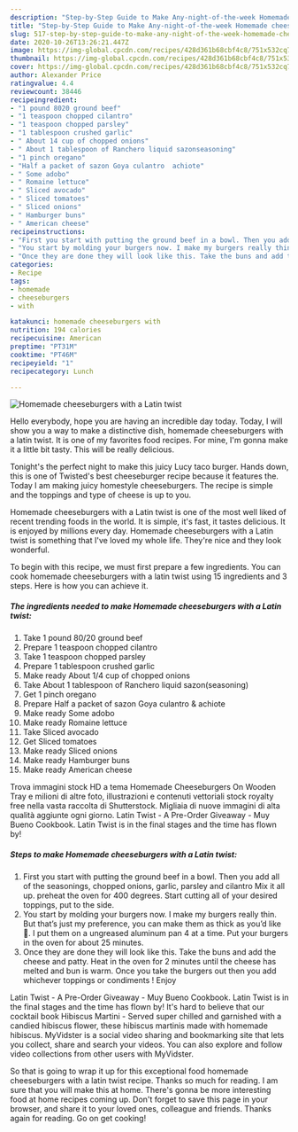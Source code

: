 ```yaml
---
description: "Step-by-Step Guide to Make Any-night-of-the-week Homemade cheeseburgers with a Latin twist"
title: "Step-by-Step Guide to Make Any-night-of-the-week Homemade cheeseburgers with a Latin twist"
slug: 517-step-by-step-guide-to-make-any-night-of-the-week-homemade-cheeseburgers-with-a-latin-twist
date: 2020-10-26T13:26:21.447Z
image: https://img-global.cpcdn.com/recipes/428d361b68cbf4c8/751x532cq70/homemade-cheeseburgers-with-a-latin-twist-recipe-main-photo.jpg
thumbnail: https://img-global.cpcdn.com/recipes/428d361b68cbf4c8/751x532cq70/homemade-cheeseburgers-with-a-latin-twist-recipe-main-photo.jpg
cover: https://img-global.cpcdn.com/recipes/428d361b68cbf4c8/751x532cq70/homemade-cheeseburgers-with-a-latin-twist-recipe-main-photo.jpg
author: Alexander Price
ratingvalue: 4.4
reviewcount: 38446
recipeingredient:
- "1 pound 8020 ground beef"
- "1 teaspoon chopped cilantro"
- "1 teaspoon chopped parsley"
- "1 tablespoon crushed garlic"
- " About 14 cup of chopped onions"
- " About 1 tablespoon of Ranchero liquid sazonseasoning"
- "1 pinch oregano"
- "Half a packet of sazon Goya culantro  achiote"
- " Some adobo"
- " Romaine lettuce"
- " Sliced avocado"
- " Sliced tomatoes"
- " Sliced onions"
- " Hamburger buns"
- " American cheese"
recipeinstructions:
- "First you start with putting the ground beef in a bowl. Then you add all of the seasonings, chopped onions, garlic, parsley and cilantro Mix it all up. preheat the oven for 400 degrees. Start cutting all of your desired toppings, put to the side."
- "You start by molding your burgers now. I make my burgers really thin. But that’s just my preference, you can make them as thick as you’d like 🙂. I put them on a ungreased aluminum pan 4 at a time. Put your burgers in the oven for about 25 minutes."
- "Once they are done they will look like this. Take the buns and add the cheese and patty. Heat in the oven for 2 minutes until the cheese has melted and bun is warm. Once you take the burgers out then you add whichever toppings or condiments ! Enjoy"
categories:
- Recipe
tags:
- homemade
- cheeseburgers
- with

katakunci: homemade cheeseburgers with 
nutrition: 194 calories
recipecuisine: American
preptime: "PT31M"
cooktime: "PT46M"
recipeyield: "1"
recipecategory: Lunch

---
```



![Homemade cheeseburgers with a Latin twist](https://img-global.cpcdn.com/recipes/428d361b68cbf4c8/751x532cq70/homemade-cheeseburgers-with-a-latin-twist-recipe-main-photo.jpg)

Hello everybody, hope you are having an incredible day today. Today, I will show you a way to make a distinctive dish, homemade cheeseburgers with a latin twist. It is one of my favorites food recipes. For mine, I'm gonna make it a little bit tasty. This will be really delicious.

Tonight&#39;s the perfect night to make this juicy Lucy taco burger. Hands down, this is one of Twisted&#39;s best cheeseburger recipe because it features the. Today I am making juicy homestyle cheeseburgers. The recipe is simple and the toppings and type of cheese is up to you.

Homemade cheeseburgers with a Latin twist is one of the most well liked of recent trending foods in the world. It is simple, it's fast, it tastes delicious. It is enjoyed by millions every day. Homemade cheeseburgers with a Latin twist is something that I've loved my whole life. They're nice and they look wonderful.


To begin with this recipe, we must first prepare a few ingredients. You can cook homemade cheeseburgers with a latin twist using 15 ingredients and 3 steps. Here is how you can achieve it.

<!--inarticleads1-->

##### The ingredients needed to make Homemade cheeseburgers with a Latin twist:

1. Take 1 pound 80/20 ground beef
1. Prepare 1 teaspoon chopped cilantro
1. Take 1 teaspoon chopped parsley
1. Prepare 1 tablespoon crushed garlic
1. Make ready  About 1/4 cup of chopped onions
1. Take  About 1 tablespoon of Ranchero liquid sazon(seasoning)
1. Get 1 pinch oregano
1. Prepare Half a packet of sazon Goya culantro &amp; achiote
1. Make ready  Some adobo
1. Make ready  Romaine lettuce
1. Take  Sliced avocado
1. Get  Sliced tomatoes
1. Make ready  Sliced onions
1. Make ready  Hamburger buns
1. Make ready  American cheese


Trova immagini stock HD a tema Homemade Cheeseburgers On Wooden Tray e milioni di altre foto, illustrazioni e contenuti vettoriali stock royalty free nella vasta raccolta di Shutterstock. Migliaia di nuove immagini di alta qualità aggiunte ogni giorno. Latin Twist - A Pre-Order Giveaway - Muy Bueno Cookbook. Latin Twist is in the final stages and the time has flown by! 

<!--inarticleads2-->

##### Steps to make Homemade cheeseburgers with a Latin twist:

1. First you start with putting the ground beef in a bowl. Then you add all of the seasonings, chopped onions, garlic, parsley and cilantro Mix it all up. preheat the oven for 400 degrees. Start cutting all of your desired toppings, put to the side.
1. You start by molding your burgers now. I make my burgers really thin. But that’s just my preference, you can make them as thick as you’d like 🙂. I put them on a ungreased aluminum pan 4 at a time. Put your burgers in the oven for about 25 minutes.
1. Once they are done they will look like this. Take the buns and add the cheese and patty. Heat in the oven for 2 minutes until the cheese has melted and bun is warm. Once you take the burgers out then you add whichever toppings or condiments ! Enjoy


Latin Twist - A Pre-Order Giveaway - Muy Bueno Cookbook. Latin Twist is in the final stages and the time has flown by! It&#39;s hard to believe that our cocktail book Hibiscus Martini - Served super chilled and garnished with a candied hibiscus flower, these hibiscus martinis made with homemade hibiscus. MyVidster is a social video sharing and bookmarking site that lets you collect, share and search your videos. You can also explore and follow video collections from other users with MyVidster. 

So that is going to wrap it up for this exceptional food homemade cheeseburgers with a latin twist recipe. Thanks so much for reading. I am sure that you will make this at home. There's gonna be more interesting food at home recipes coming up. Don't forget to save this page in your browser, and share it to your loved ones, colleague and friends. Thanks again for reading. Go on get cooking!
